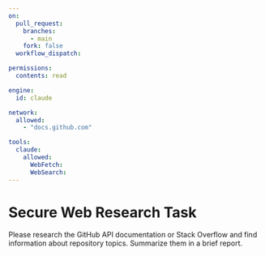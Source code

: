 ```yaml
---
on:
  pull_request:
    branches:
      - main
    fork: false
  workflow_dispatch:

permissions:
  contents: read

engine:
  id: claude

network:
  allowed:
    - "docs.github.com"

tools:
  claude:
    allowed:
      WebFetch:
      WebSearch:
---
```


# Secure Web Research Task

Please research the GitHub API documentation or Stack Overflow and find information about repository topics. Summarize them in a brief report.
